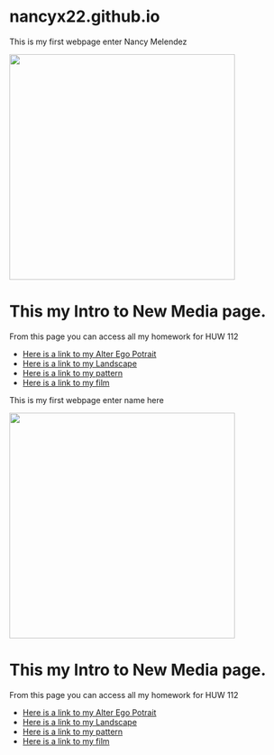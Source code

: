 # nancyx22.github.io 

<!DOCTYPE html>
<html><head></head>
<body>
<p>This is my first webpage enter Nancy Melendez</p>
  
  <img src="virtual landscape.jpg" height="400">
  <h1>This my Intro to New Media page.</h1>
    <p>From this page you can access all my homework for HUW 112</p>
    <ul>
      <li><a href="alterego.html">Here is a link to my Alter Ego Potrait</a></li>
      <li><a href="mylandscape.html">Here is a link to my Landscape</a></li>
      <li><a href="pattern.html">Here is a link to my pattern</a></li>
      <li><a href="film.html">Here is a link to my film</a></li>
      

</ul></body></html>

<!DOCTYPE html>
<html><head></head>
<body>
<p>This is my first webpage enter name here</p>
  
  <img src="virtual landscape.jpg" height="400">
  <h1>This my Intro to New Media page.</h1>
    <p>From this page you can access all my homework for HUW 112</p>
    <ul>
      <li><a href="alterego.html">Here is a link to my Alter Ego Potrait</a></li>
      <li><a href="mylaandsscape.html">Here is a link to my Landscape</a></li>
      <li><a href="pattern.html">Here is a link to my pattern</a></li>
      <li><a href="film.html">Here is a link to my film</a></li>
      

</ul></body></html>

